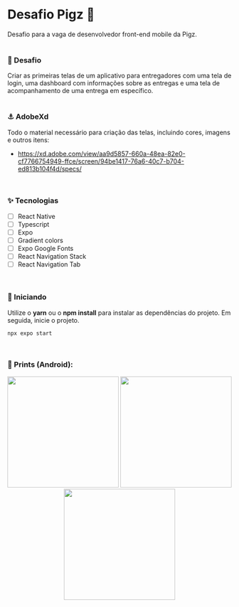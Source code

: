 # Desafio Pigz :pig: 

Desafio para a vaga de desenvolvedor front-end mobile da Pigz. 
<br><br>

### :pig_nose: Desafio 
Criar as primeiras telas de um aplicativo para entregadores com uma tela de login, uma dashboard com informações sobre as entregas e uma tela de acompanhamento de uma entrega em específico.
<br><br>

### :anchor: AdobeXd  

Todo o material necessário para criação das telas, incluindo cores, imagens e outros itens:

- https://xd.adobe.com/view/aa9d5857-660a-48ea-82e0-cf7766754949-ffce/screen/94be1417-76a6-40c7-b704-ed813b104f4d/specs/ 
<br>

### :sparkles: Tecnologias

- [ ] React Native
- [ ] Typescript
- [ ] Expo
- [ ] Gradient colors
- [ ] Expo Google Fonts
- [ ] React Navigation Stack
- [ ] React Navigation Tab
<br>

### 🚀 Iniciando

Utilize o <b>yarn</b> ou o <b>npm install</b> para instalar as dependências do projeto. Em seguida, inicie o projeto.

    npx expo start
<br>

### :selfie: Prints (Android):

<div align="center"> 
 <img src="https://user-images.githubusercontent.com/50178206/233867388-70e9afa8-b9ce-4d46-a12a-2001dba54458.png" width="250" />
 <img src="https://user-images.githubusercontent.com/50178206/233823770-a568e239-8c08-4582-a2e6-c71cfc427664.png" width="250" />
 <img src="https://user-images.githubusercontent.com/50178206/233823769-2e400920-7cf3-4390-99a4-959e0488b096.png" width="250" />
</div>


